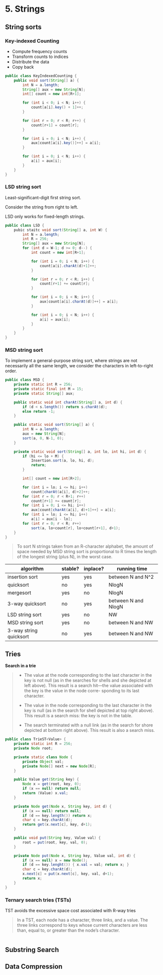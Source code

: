 # 5. Strings


## String sorts

### Key-indexed Counting

-   Compute frequency counts
-   Transform counts to indices
-   Distribute the data
-   Copy back

```java
public class KeyIndexedCounting {
    public void sort(String[] a) {
        int N = a.length;
        String[] aux = new String[N];
        int[] count = new int[R+1];

        for (int i < 0; i < N; i++) {
            count[a[i].key() + 1]++;
        }

        for (int r = 0; r < R; r++) {
            count[r+1] = count[r];
        }

        for (int i = 0; i < N; i++) {
            aux[count[a[i].key()]++] = a[i];
        }

        for (int i = 0; i < N; i++) {
            a[i] = aux[i];
        }
    }
}
```

### LSD string sort

Least-significant-digit first string sort.

Consider the string from right to left.

LSD only works for fixed-length strings.

```java
public class LSD {
    pubic staitc void sort(String[] a, int W) {
        int N = a.length;
        int R = 256;
        String[] aux = new String[N];
        for (int d = W-1; d >= 0; d--) {
            int count = new int[R+1];

            for (int i = 0; i < N; i++) {
                count[a[i].charAt(d)+1]++;
            }

            for (int r = 0; r < R; i++) {
                count[r+1] += count[r];
            }

            for (int i = 0; i < N; i++) {
                aux[count[a[i].charAt(d)]++] = a[i];
            }

            for (int i = 0; i < N; i++) {
                a[i] = aux[i];
            }
        }
    }
}
```

### MSD string sort

To implement a general-purpose string sort, where strings are not necessarily all the same length, we consider the characters in left-to-right order.

```java
public class MSD {
    private static int R = 256;
    private static final int M = 15;
    private static String[] aux;

    public static void int charAt(String[] a, int d) {
        if (d < s.length()) return s.charAt(d);
        else return -1;
    }

    public static void sort(String[] a) {
        int N = a.length;
        aux = new String[N];
        sort(a, 0, N-1, 0);
    }

    private static void sort(String[] a, int lo, int hi, int d) {
        if (hi <= lo + M) {
            Insertion.sort(a, lo, hi, d);
            return;
        }

        int[] count = new int[R+2];

        for (int i = lo; i <= hi; i++)
            count[charAt(a[i], d)+2]++;
        for (int r = 0; r < R+1; r++)
            count[r+1] += count[r];
        for (int i = 0; i <= hi; i++)
            aux[count[charAt(a[i], d)+1]++] = a[i];
        for (int i = lo; i <= hi; i++)
            a[i] = aux[i - lo];
        for (int r = 0; r < R; r++)
            sort(a, lo+count[r], lo+count[r+1], d+1);
    }
}

```

> To sort N strings taken from an R-character alphabet, the amount of space needed by MSD string sort is proportional to R times the length of the longest string (plus N), in the worst case.

| algorithm              | stable? | inplace? | running time        |
|---------------------- |------- |-------- |------------------- |
| insertion sort         | yes     | yes      | between N and N^2   |
| quicksort              | no      | yes      | NlogN               |
| mergesort              | yes     | no       | NlogN               |
| 3-way quicksort        | no      | yes      | between N and NlogN |
| LSD string sort        | yes     | no       | NW                  |
| MSD string sort        | yes     | no       | between N and NW    |
| 3-way string quicksort | no      | yes      | between N and NW    |

## Tries

**Search in a trie**

> -   The value at the node corresponding to the last character in the key is not null (as in the searches for shells and she depicted at left above). This result is a search hit—the value associated with the key is the value in the node corre- sponding to its last character.
> 
> -   The value in the node corresponding to the last character in the key is null (as in the search for shell depicted at top right above). This result is a search miss: the key is not in the table.
> 
> -   The search terminated with a null link (as in the search for shore depicted at bottom right above). This result is also a search miss.

```java
public class TrieST<Value> {
    private static int R = 256;
    private Node root;

    private static class Node {
        private Object val;
        private Node[] next = new Node[R];
    }

    public Value get(String key) {
        Node x = get(root, key, 0);
        if (x == null) return null;
        return (Value) x.val;
    }

    private Node get(Node x, String key, int d) {
        if (x == null) return null;
        if (d == key.length()) return x;
        char c = key.charAt(d);
        return get(x.next[c], key, d+1);
    }

    public void put(String key, Value val) {
        root = put(root, key, val, 0);
    }

    private Node put(Node x, String key, Value val, int d) {
        if (x == null) x = new Node();
        if (d == key.lenght()) { x.val = val; return x; }
        char c = key.charAt(d);
        x.next[c] = put(x.next[c], key, val, d+1);
        return x;
    }
}

```

### Ternary search tries (TSTs)

TST avoids the excessive space cost associated with R-way tries

> In a TST, each node has a character, three links, and a value. The three links correspond to keys whose current characters are less than, equal to, or greater than the node’s character.

```java

```

## Substring Search

## Data Compression

